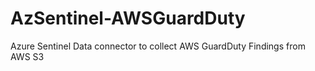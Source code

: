 # AzSentinel-AWSGuardDuty
Azure Sentinel Data connector to collect AWS GuardDuty Findings from AWS S3
